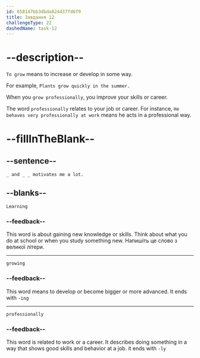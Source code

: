 ```yaml
---
id: 658147bb3dbda824437fd6f9
title: Завдання 12
challengeType: 22
dashedName: task-12
---
```


<!--
AUDIO REFERENCE: 
Maria: Learning and growing professionally motivates me a lot.
-->

# --description--

`To grow` means to increase or develop in some way.

For example, `Plants grow quickly in the summer.`

When you `grow professionally`, you improve your skills or career.

The word `professionally` relates to your job or career. For instance, `He behaves very professionally at work` means he acts in a professional way.

# --fillInTheBlank--

## --sentence--

`_ and _ _ motivates me a lot.`

## --blanks--

`Learning`

### --feedback--

This word is about gaining new knowledge or skills. Think about what you do at school or when you study something new. Напишіть це слово з великої літери.

---

`growing`

### --feedback--

This word means to develop or become bigger or more advanced. It ends with `-ing`

---

`professionally`

### --feedback--

This word is related to work or a career. It describes doing something in a way that shows good skills and behavior at a job. it ends with `-ly`

